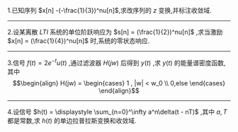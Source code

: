 1.已知序列 $x[n] -(-\frac{1}{3})^nu[n]$,求改序列的 $z$ 变换,并标注收敛域.



---
2.设某离散 $LTI$ 系统的单位阶跃响应为 $s[n] = (\frac{1}{2})^nu[n]$ ,求当激励 $x[n] = (\frac{1}{4})^nu[n]$ 时,系统的零状态响应.



---
3.信号 $f(t) = 2e^{-t}u(t)$ ,通过滤波器 $H(jw)$ 后得到 $y(t)$ ,求 $y(t)$ 的能量谱密度函数,其中
$$\begin{align}
    H(jw) = \begin{cases}
            1 , |w| < w_0 \\
            0,else
    \end{cases}
\end{align}$$



---
4.设信号 $h(t) = \displaystyle \sum_{n=0}^\infty a^n\delta(t - nT)$ ,其中 $a,T$ 都是常数,求 $h(t)$ 的单边拉普拉斯变换和收敛域.
